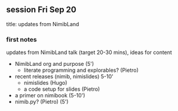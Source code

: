 ## session Fri Sep 20

title: updates from NimibLand

### first notes

updates from NimibLand talk (target 20-30 mins), ideas for content
- NimibLand org and purpose (5')
  - literate programming and explorables? (Pietro)
- recent releases (nimib, nimislides) 5-10'
  - nimislides (Hugo)
  - a code setup for slides (Pietro)
- a primer on nimibook (5-10')
- nimib.py? (Pietro) (5')
